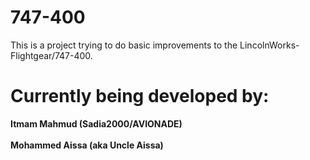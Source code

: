 # 747-400
This is a project trying to do basic improvements to the LincolnWorks-Flightgear/747-400.
# Currently being developed by:
<b>Itmam Mahmud (Sadia2000/AVIONADE)</b><br><br>
<b>Mohammed Aissa (aka Uncle Aissa)</b>
